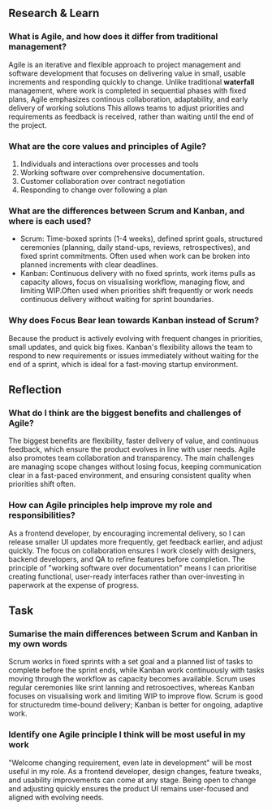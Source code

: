 ## Research & Learn
### What is Agile, and how does it differ from traditional management?
Agile is an iterative and flexible approach to project management and software development that focuses on delivering value in small, usable increments and responding quickly to change. Unlike traditional **waterfall** management, where work is completed in sequential phases with fixed plans, Agile emphasizes continous collaboration, adaptability, and early delivery of working solutions This allows teams to adjust priorities and requirements as feedback is received, rather than waiting until the end of the project.
### What are the core values and principles of Agile?
1. Individuals and interactions over processes and tools
2. Working software over comprehensive documentation.
3. Customer collaboration over contract negotiation
4. Responding to change over following a plan
### What are the differences between Scrum and Kanban, and where is each used?
- Scrum: Time-boxed sprints (1-4 weeks), defined sprint goals, structured ceremonies (planning, daily stand-ups, reviews, retrospectives), and fixed sprint commitments. Often used when work can be broken into planned increments with clear deadlines.
- Kanban: Continuous delivery with no fixed sprints, work items pulls as capacity allows, focus on visualising workflow, managing flow, and limiting WIP.Often used when priorities shift frequently or work needs continuous delivery without waiting for sprint boundaries.
### Why does Focus Bear lean towards Kanban instead of Scrum?
Because the product is actively evolving with frequent changes in priorities, small updates, and quick big fixes. Kanban's flexibility allows the team to respond to new requirements or issues immediately without waiting for the end of a sprint, which is ideal for a fast-moving startup environment.
## Reflection
### What do I think are the biggest benefits and challenges of Agile?
The biggest benefits are flexibility, faster delivery of value, and continuous feedback, which ensure the product evolves in line with user needs. Agile also promotes team collaboration and transparency. The main challenges are managing scope changes without losing focus, keeping communication clear in a fast-paced environment, and ensuring consistent quality when priorities shift often.
### How can Agile principles help improve my role and responsibilities?
As a frontend developer, by encouraging incremental delivery, so I can release smaller UI updates more frequently, get feedback earlier, and adjust quickly. The focus on collaboration ensures I work closely with designers, backend developers, and QA to refine features before completion. The principle of "working software over documentation" means I can prioritise creating functional, user-ready interfaces rather than over-investing in paperwork at the expense of progress.
## Task
### Sumarise the main differences between Scrum and Kanban in my own words
Scrum works in fixed sprints with a set goal and a planned list of tasks to complete before the sprint ends, while Kanban work continuously with tasks moving through the workflow as capacity becomes available. Scrum uses regular ceremonies like srint lanning and retrosoectives, whereas Kanban focuses on visualising work and limiting WIP to improve flow. Scrum is good for structuredm time-bound delivery; Kanban is better for ongoing, adaptive work.
### Identify one Agile principle I think will be most useful in my work
"Welcome changing requirement, even late in development" will be most useful in my role. As a frontend developer, design changes, feature tweaks, and usability improvements can come at any stage. Being open to change and adjusting quickly ensures the product UI remains user-focused and aligned with evolving needs.